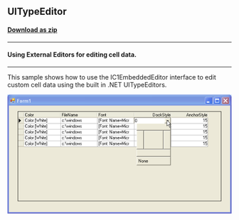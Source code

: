 ## UITypeEditor
#### [Download as zip](https://grapecity.github.io/DownGit/#/home?url=https://github.com/GrapeCity/ComponentOne-WinForms-Samples/tree/master/NetFramework\TrueDBGrid\CS\UITypeEditor)
____
#### Using External Editors for editing cell data.
____
This sample shows how to use the IC1EmbeddedEditor interface to edit custom cell data using the built in .NET UITypeEditors.

![screenshot](screenshot.PNG)
